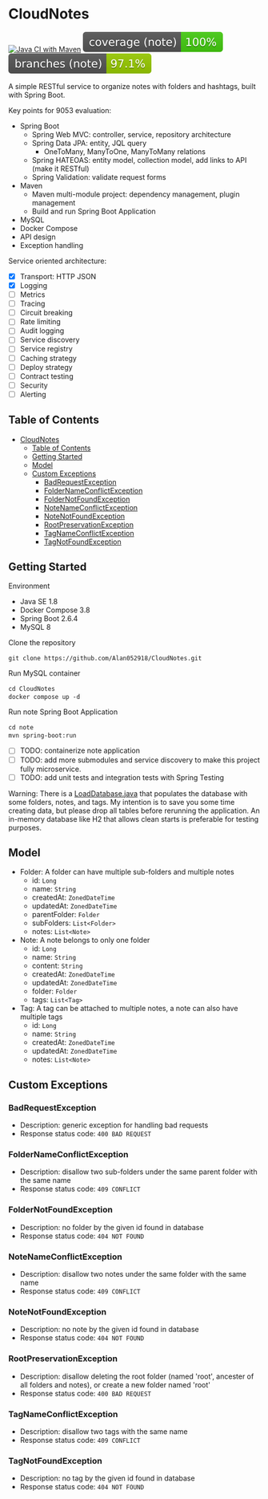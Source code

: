 # CloudNotes

[![Java CI with Maven](https://github.com/Alan052918/CloudNotes/actions/workflows/maven.yml/badge.svg)](https://github.com/Alan052918/CloudNotes/actions/workflows/maven.yml)
![note Module Coverage](.github/badges/jacocoNote.svg)
![note Module Branches](.github/badges/branchesNote.svg)

A simple RESTful service to organize notes with folders and hashtags, built with Spring Boot.

Key points for 9053 evaluation:

- Spring Boot
  - Spring Web MVC: controller, service, repository architecture
  - Spring Data JPA: entity, JQL query
    - OneToMany, ManyToOne, ManyToMany relations
  - Spring HATEOAS: entity model, collection model, add links to API (make it RESTful)
  - Spring Validation: validate request forms
- Maven
  - Maven multi-module project: dependency management, plugin management
  - Build and run Spring Boot Application
- MySQL
- Docker Compose
- API design
- Exception handling

Service oriented architecture:

- [x] Transport: HTTP JSON
- [x] Logging
- [ ] Metrics
- [ ] Tracing
- [ ] Circuit breaking
- [ ] Rate limiting
- [ ] Audit logging
- [ ] Service discovery
- [ ] Service registry
- [ ] Caching strategy
- [ ] Deploy strategy
- [ ] Contract testing
- [ ] Security
- [ ] Alerting

## Table of Contents

- [CloudNotes](#cloudnotes)
  - [Table of Contents](#table-of-contents)
  - [Getting Started](#getting-started)
  - [Model](#model)
  - [Custom Exceptions](#custom-exceptions)
    - [BadRequestException](#badrequestexception)
    - [FolderNameConflictException](#foldernameconflictexception)
    - [FolderNotFoundException](#foldernotfoundexception)
    - [NoteNameConflictException](#notenameconflictexception)
    - [NoteNotFoundException](#notenotfoundexception)
    - [RootPreservationException](#rootpreservationexception)
    - [TagNameConflictException](#tagnameconflictexception)
    - [TagNotFoundException](#tagnotfoundexception)

## Getting Started

Environment

- Java SE 1.8
- Docker Compose 3.8
- Spring Boot 2.6.4
- MySQL 8

Clone the repository

```shell
git clone https://github.com/Alan052918/CloudNotes.git
```

Run MySQL container

```shell
cd CloudNotes
docker compose up -d
```

Run note Spring Boot Application

```shell
cd note
mvn spring-boot:run
```

- [ ] TODO: containerize note application
- [ ] TODO: add more submodules and service discovery to make this project fully microservice.
- [ ] TODO: add unit tests and integration tests with Spring Testing

Warning: There is a [LoadDatabase.java](note/src/main/java/com/jundaai/note/config/LoadDatabase.java) that populates the database with some folders, notes, and tags. My intention is to save you some time creating data, but please drop all tables before rerunning the application. An in-memory database like H2 that allows clean starts is preferable for testing purposes.

## Model

- Folder: A folder can have multiple sub-folders and multiple notes
  - id: `Long`
  - name: `String`
  - createdAt: `ZonedDateTime`
  - updatedAt: `ZonedDateTime`
  - parentFolder: `Folder`
  - subFolders: `List<Folder>`
  - notes: `List<Note>`
- Note: A note belongs to only one folder
  - id: `Long`
  - name: `String`
  - content: `String`
  - createdAt: `ZonedDateTime`
  - updatedAt: `ZonedDateTime`
  - folder: `Folder`
  - tags: `List<Tag>`
- Tag: A tag can be attached to multiple notes, a note can also have multiple tags
  - id: `Long`
  - name: `String`
  - createdAt: `ZonedDateTime`
  - updatedAt: `ZonedDateTime`
  - notes: `List<Note>`

## Custom Exceptions

### BadRequestException

- Description: generic exception for handling bad requests
- Response status code: `400 BAD REQUEST`

### FolderNameConflictException

- Description: disallow two sub-folders under the same parent folder with the same name
- Response status code: `409 CONFLICT`

### FolderNotFoundException

- Description: no folder by the given id found in database
- Response status code: `404 NOT FOUND`

### NoteNameConflictException

- Description: disallow two notes under the same folder with the same name
- Response status code: `409 CONFLICT`

### NoteNotFoundException

- Description: no note by the given id found in database
- Response status code: `404 NOT FOUND`

### RootPreservationException

- Description: disallow deleting the root folder (named 'root', ancester of all folders and notes), or create a new folder named 'root'
- Response status code: `400 BAD REQUEST`

### TagNameConflictException

- Description: disallow two tags with the same name
- Response status code: `409 CONFLICT`

### TagNotFoundException

- Description: no tag by the given id found in database
- Response status code: `404 NOT FOUND`
